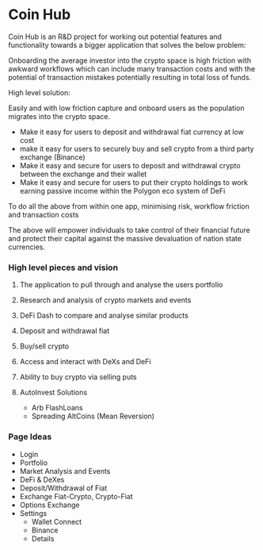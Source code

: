 # Coin Hub

Coin Hub is an R&D project for working out potential features and functionality towards a bigger application that solves the below problem:

Onboarding the average investor into the crypto space is high friction with awkward workflows which can include many transaction costs and with the potential of transaction mistakes potentially resulting in total loss of funds.

High level solution:

Easily and with low friction capture and onboard users as the population migrates into the crypto space.

- Make it easy for users to deposit and withdrawal fiat currency at low cost
- make it easy for users to securely buy and sell crypto from a third party exchange (Binance)
- Make it easy and secure for users to deposit and withdrawal crypto between the exchange and their wallet
- Make it easy and secure for users to put their crypto holdings to work earning passive income within the Polygon eco system of DeFi

To do all the above from within one app, minimising risk, workflow friction and transaction costs

The above will empower individuals to take control of their financial future and protect their capital against the massive devaluation of nation state currencies.

### High level pieces and vision

1. The application to pull through and analyse the users portfolio
2. Research and analysis of crypto markets and events
3. DeFi Dash to compare and analyse similar products
4. Deposit and withdrawal fiat
5. Buy/sell crypto
6. Access and interact with DeXs and DeFi
7. Ability to buy crypto via selling puts

8. AutoInvest Solutions
   - Arb FlashLoans
   - Spreading AltCoins (Mean Reversion)

### Page Ideas

- Login
- Portfolio
- Market Analysis and Events
- DeFi & DeXes
- Deposit/Withdrawal of Fiat
- Exchange Fiat-Crypto, Crypto-Fiat
- Options Exchange
- Settings
  - Wallet Connect
  - Binance
  - Details
